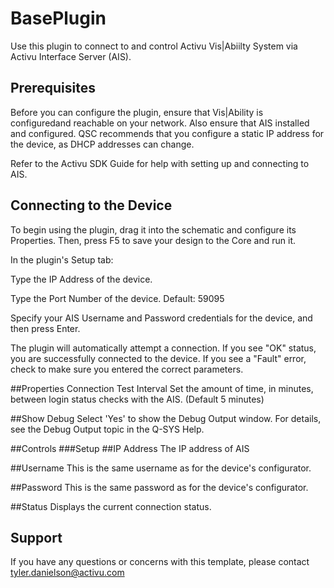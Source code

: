 # BasePlugin

Use this plugin to connect to and control Activu Vis|Abiilty System via Activu Interface Server (AIS).

## Prerequisites

Before you can configure the plugin, ensure that Vis|Ability is configuredand reachable on your network. Also ensure that AIS installed and configured. QSC recommends that you configure a static IP address for the device, as DHCP addresses can change.

Refer to the Activu SDK Guide for help with setting up and connecting to AIS.

## Connecting to the Device
To begin using the plugin, drag it into the schematic and configure its Properties. Then, press F5 to save your design to the Core and run it.

In the plugin's Setup tab:

Type the IP Address of the device.

Type the Port Number of the device.
Default: 59095

Specify your AIS Username and Password credentials for the device, and then press Enter.
  
The plugin will automatically attempt a connection. If you see "OK" status, you are successfully connected to the device. If you see a "Fault" error, check to make sure you entered the correct parameters.

##Properties
Connection Test Interval
Set the amount of time, in minutes, between login status checks with the AIS. (Default 5 minutes)

##Show Debug
Select 'Yes' to show the Debug Output window. For details, see the Debug Output topic in the Q-SYS Help.

##Controls
###Setup
##IP Address
The IP address of AIS

##Username
This is the same username as for the device's configurator.

##Password
This is the same password as for the device's configurator.

##Status
Displays the current connection status.

## Support

If you have any questions or concerns with this template, please contact tyler.danielson@activu.com
